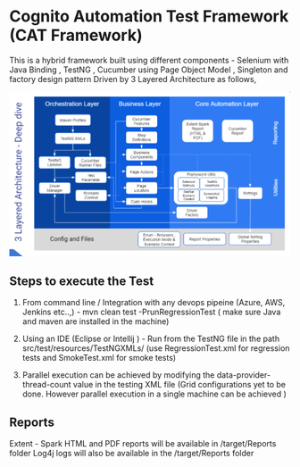 
# Cognito Automation Test Framework (CAT Framework)

This is a hybrid framework built using different components - Selenium with Java Binding , TestNG , Cucumber using Page Object Model , Singleton and factory design pattern 
Driven by 3 Layered Architecture as follows,

![img.png](img.png)


## Steps to execute the Test

1. From command line / Integration with any devops pipeine (Azure, AWS, Jenkins etc..,) -
   mvn clean test -PrunRegressionTest ( make sure Java and maven are installed in the machine)

2. Using an IDE (Eclipse or Intellij ) -
   Run from the TestNG file in the path src/test/resources/TestNGXMLs/ (use RegressionTest.xml for regression tests and SmokeTest.xml for smoke tests)

3. Parallel execution can be achieved by modifying the data-provider-thread-count value in the testing XML file (Grid configurations yet to be done. However parallel execution in a single machine can be achieved )

## Reports

Extent - Spark HTML and PDF reports will be available in /target/Reports folder
Log4j logs will also be available in the /target/Reports folder






